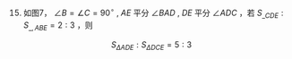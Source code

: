 15. 如图7， $\angle B = \angle C = 9 0 ^ { \circ }$ , $A E$ 平分 $\angle B A D$ , $D E$ 平分 $\angle A D C$ ，若 $S _ { \_ C D E } : S _ { \_ , A B E } = 2 : 3$ ，则

$$
S _ { \Delta A D E } : S _ { \Delta D C E } = 5 : 3
$$
